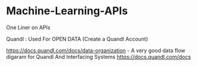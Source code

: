 # Machine-Learning-APIs

One Liner on APIs

Quandl : Used For OPEN DATA (Create a Quandl Account)

https://docs.quandl.com/docs/data-organization - A very good data flow digaram for Quandl And Interfacing Systems
https://docs.quandl.com/docs
